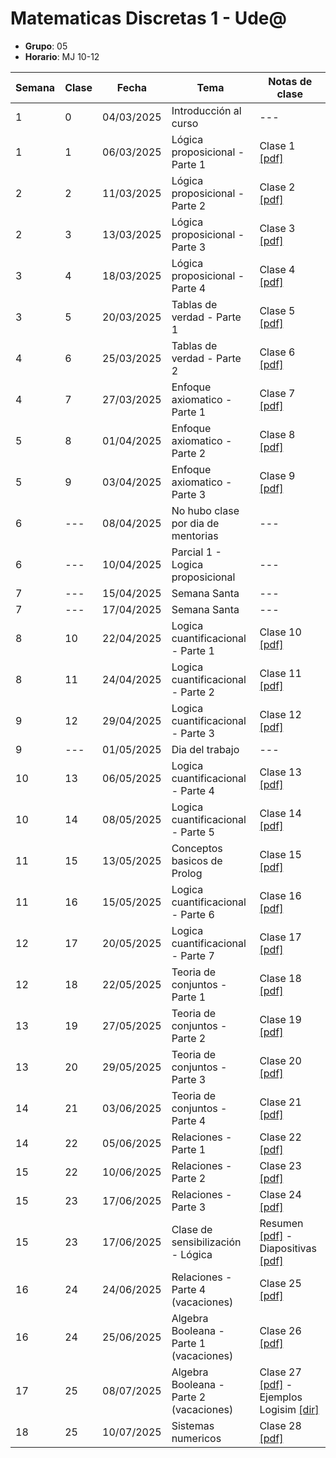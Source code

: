 # Matematicas Discretas 1 - Ude@

* **Grupo**: 05
* **Horario**: MJ 10-12


| Semana | Clase | Fecha        | Tema                               | Notas de clase                            |
|--------|-------|--------------|------------------------------------|-------------------------------------------|
| 1      | 0     | 04/03/2025   | Introducción al curso              | ---                                       |
| 1      | 1     | 06/03/2025   | Lógica proposicional - Parte 1     | Clase 1 [[pdf]](clase1_06-03-2025.pdf)    |
| 2      | 2     | 11/03/2025   | Lógica proposicional - Parte 2     | Clase 2 [[pdf]](clase2_11-03-2025.pdf)    |
| 2      | 3     | 13/03/2025   | Lógica proposicional - Parte 3     | Clase 3 [[pdf]](clase3_13-03-2025.pdf)    |
| 3      | 4     | 18/03/2025   | Lógica proposicional - Parte 4     | Clase 4 [[pdf]](clase4_18-03-2025.pdf)    |
| 3      | 5     | 20/03/2025   | Tablas de verdad - Parte 1         | Clase 5 [[pdf]](clase5_20-03-2025.pdf)    |
| 4      | 6     | 25/03/2025   | Tablas de verdad - Parte 2         | Clase 6 [[pdf]](clase6_25-03-2024.pdf)    |
| 4      | 7     | 27/03/2025   | Enfoque axiomatico - Parte 1       | Clase 7 [[pdf]](clase7_27-03-2025.pdf)    |
| 5      | 8     | 01/04/2025   | Enfoque axiomatico - Parte 2       | Clase 8 [[pdf]](clase8_01-04-2025.pdf)    |
| 5      | 9     | 03/04/2025   | Enfoque axiomatico - Parte 3       | Clase 9 [[pdf]](clase9_03-04-2025.pdf)    |
| 6      | ---   | 08/04/2025   | No hubo clase por dia de mentorias | ---                                       |
| 6      | ---   | 10/04/2025   | Parcial 1 - Logica proposicional   | ---                                       |
| 7      | ---   | 15/04/2025   | Semana Santa                       | ---                                       |
| 7      | ---   | 17/04/2025   | Semana Santa                       | ---                                       |
| 8      | 10    | 22/04/2025   | Logica cuantificacional - Parte 1  | Clase 10 [[pdf]](clase10_22-04-2025.pdf)  |
| 8      | 11    | 24/04/2025   | Logica cuantificacional - Parte 2  | Clase 11 [[pdf]](clase11_24-04-2025.pdf)  |
| 9      | 12    | 29/04/2025   | Logica cuantificacional - Parte 3  | Clase 12 [[pdf]](clase12_29-04-2025.pdf)  |
| 9      | ---   | 01/05/2025   | Dia del trabajo                    | ---                                       |
| 10     | 13    | 06/05/2025   | Logica cuantificacional - Parte 4  | Clase 13 [[pdf]](clase13_06-05-2025.pdf)  |
| 10     | 14    | 08/05/2025   | Logica cuantificacional - Parte 5  | Clase 14 [[pdf]](clase14_08-05-2025.pdf)  |
| 11     | 15    | 13/05/2025   | Conceptos basicos de Prolog        | Clase 15 [[pdf]](clase15_13-05-2025.pdf)  |
| 11     | 16    | 15/05/2025   | Logica cuantificacional - Parte 6  | Clase 16 [[pdf]](clase16_15-05-2025.pdf)  |
| 12     | 17    | 20/05/2025   | Logica cuantificacional - Parte 7  | Clase 17 [[pdf]](clase17_20-05-2025.pdf)  |
| 12     | 18    | 22/05/2025   | Teoria de conjuntos - Parte 1      | Clase 18 [[pdf]](clase18_22-05-2025.pdf)  |
| 13     | 19    | 27/05/2025   | Teoria de conjuntos - Parte 2      | Clase 19 [[pdf]](clase19_27-05-2025.pdf)  |
| 13     | 20    | 29/05/2025   | Teoria de conjuntos - Parte 3      | Clase 20 [[pdf]](clase20_29-05-2025.pdf)  |
| 14     | 21    | 03/06/2025   | Teoria de conjuntos - Parte 4      | Clase 21 [[pdf]](clase21_03-06-2025.pdf)  |
| 14     | 22    | 05/06/2025   | Relaciones - Parte 1               | Clase 22 [[pdf]](clase22_05-06-2025.pdf) |
| 15     | 22    | 10/06/2025   | Relaciones - Parte 2               | Clase 23 [[pdf]](clase23_10-06-2025.pdf) |
| 15     | 23    | 17/06/2025   | Relaciones - Parte 3               | Clase 24 [[pdf]](clase24_17-06-2025.pdf) |
| 15     | 23    | 17/06/2025   | Clase de sensibilización - Lógica  | Resumen [[pdf]](resumen_clase_sensibilizacion_logica_19-06-2025.pdf) - Diapositivas [[pdf]](diapositivas_clase_sensibilizacion_logica_19-06-2025.pdf) |
| 16     | 24    | 24/06/2025   | Relaciones - Parte 4  (vacaciones) | Clase 25 [[pdf]](clase25_24-06-2025.pdf) |
| 16     | 24    | 25/06/2025   | Algebra Booleana - Parte 1 (vacaciones) | Clase 26 [[pdf]](clase26_25-06-2025.pdf) |
| 17     | 25    | 08/07/2025   | Algebra Booleana - Parte 2 (vacaciones) | Clase 27 [[pdf]](clase27_08-07-2025.pdf) - Ejemplos Logisim [[dir]](ejemplos_logisim/) |
| 18     | 25    | 10/07/2025   | Sistemas numericos | Clase 28 [[pdf]](clase28_10-07-2025.pdf) |

